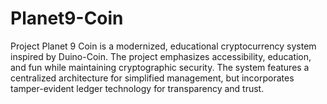 # Planet9-Coin
Project Planet 9 Coin is a modernized, educational cryptocurrency system inspired by Duino-Coin. The project emphasizes accessibility, education, and fun while maintaining cryptographic security. The system features a centralized architecture for simplified management, but incorporates tamper-evident ledger technology for transparency and trust.
